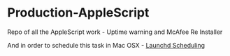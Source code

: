 # Production-AppleScript
Repo of all the AppleScript work - Uptime warning and McAfee Re Installer

And in order to schedule this task in Mac OSX - [Launchd Scheduling](https://www.maketecheasier.com/use-launchd-run-scripts-on-schedule-macos/)
